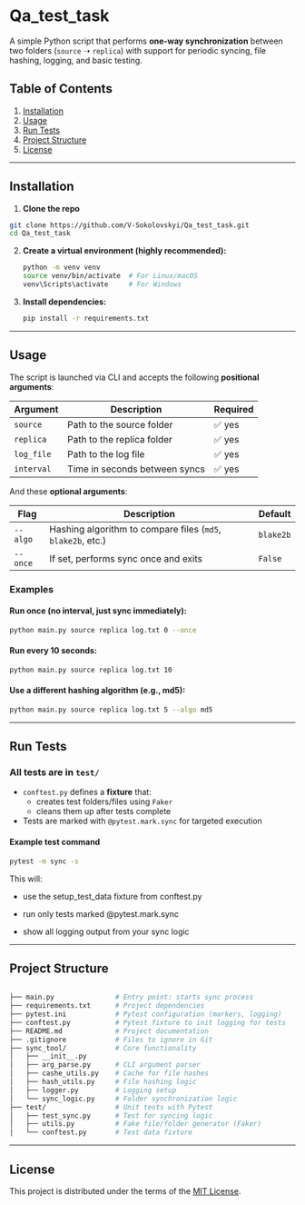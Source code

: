 # Qa_test_task 
A simple Python script that performs **one-way synchronization** between two folders (`source` ➝ `replica`) with support for periodic syncing, file hashing, logging, and basic testing.

## Table of Contents
1. [Installation](#installation)
2. [Usage](#usage)
3. [Run Tests](#run-tests)
4. [Project Structure](#project-structure)
5. [License](#license)


---

## Installation

1. **Clone the repo**

```bash
git clone https://github.com/V-Sokolovskyi/Qa_test_task.git
cd Qa_test_task
```

2. **Create a virtual environment (highly recommended):**
   ```bash
   python -m venv venv
   source venv/bin/activate  # For Linux/macOS
   venv\Scripts\activate     # For Windows
   ```
   
3. **Install dependencies:**
   ```bash
   pip install -r requirements.txt
   ```

---

## Usage

The script is launched via CLI and accepts the following **positional arguments**:

| Argument     | Description                           | Required |
|--------------|---------------------------------------|----------|
| `source`     | Path to the source folder             | ✅ yes    |
| `replica`    | Path to the replica folder            | ✅ yes    |
| `log_file`   | Path to the log file                  | ✅ yes    |
| `interval`   | Time in seconds between syncs         | ✅ yes    |

And these **optional arguments**:

| Flag         | Description                                          | Default   |
|--------------|------------------------------------------------------|-----------|
| `--algo`     | Hashing algorithm to compare files (`md5`, `blake2b`, etc.) | `blake2b` |
| `--once`     | If set, performs sync once and exits                 | `False`   |



### Examples
#### Run once (no interval, just sync immediately):

```bash
python main.py source replica log.txt 0 --once
```

#### Run every 10 seconds:

```bash
python main.py source replica log.txt 10
```
#### Use a different hashing algorithm (e.g., md5):

```bash
python main.py source replica log.txt 5 --algo md5
```

---
## Run Tests

### All tests are in `test/`
- `conftest.py` defines a **fixture** that:
  - creates test folders/files using `Faker`
  - cleans them up after tests complete
- Tests are marked with `@pytest.mark.sync` for targeted execution
  
#### Example test command
```bash
pytest -m sync -s
```
This will:

 - use the setup_test_data fixture from conftest.py

 - run only tests marked @pytest.mark.sync

 - show all logging output from your sync logic

---

## Project Structure
```bash

├── main.py               # Entry point: starts sync process
├── requirements.txt      # Project dependencies
├── pytest.ini            # Pytest configuration (markers, logging)
├── conftest.py           # Pytest fixture to init logging for tests
├── README.md             # Project documentation
├── .gitignore            # Files to ignore in Git
├── sync_tool/            # Core functionality
│   ├── __init__.py
│   ├── arg_parse.py      # CLI argument parser
│   ├── cashe_utils.py    # Cache for file hashes
│   ├── hash_utils.py     # File hashing logic
│   ├── logger.py         # Logging setup
│   └── sync_logic.py     # Folder synchronization logic
├── test/                 # Unit tests with Pytest
│   ├── test_sync.py      # Test for syncing logic
│   ├── utils.py          # Fake file/folder generator (Faker)
│   └── conftest.py       # Test data fixture

```

---

## License

This project is distributed under the terms of the [MIT License](LICENSE).



   
